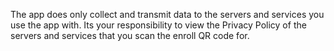 The app does only collect and transmit data to the servers and services you use the app with.
Its your responsibility to view the Privacy Policy of the servers and services that you scan the enroll QR code for.
